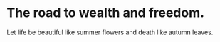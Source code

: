 # The road to wealth and freedom.

Let life be beautiful like summer flowers and death like autumn leaves.
